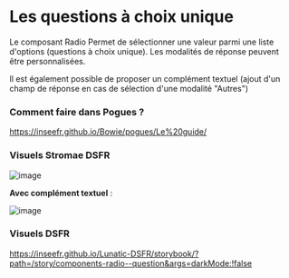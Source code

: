 # Les questions à choix unique

Le composant Radio Permet de sélectionner une valeur parmi une liste d'options (questions à choix unique).
Les modalités de réponse peuvent être personnalisées.

Il est également possible de proposer un complément textuel (ajout d'un champ de réponse en cas de sélection d'une modalité "Autres")

### Comment faire dans Pogues ?

https://inseefr.github.io/Bowie/pogues/Le%20guide/

### Visuels Stromae DSFR

![image](https://github.com/InseeFr/Stromae/assets/71011059/3b1b2a89-3a34-4711-8b0d-e943703cafed)

**Avec complément textuel** :

![image](https://github.com/InseeFr/Stromae/assets/71011059/b3660c4b-e67c-48be-87e3-3a2fd3872aed)

### Visuels DSFR

https://inseefr.github.io/Lunatic-DSFR/storybook/?path=/story/components-radio--question&args=darkMode:!false
